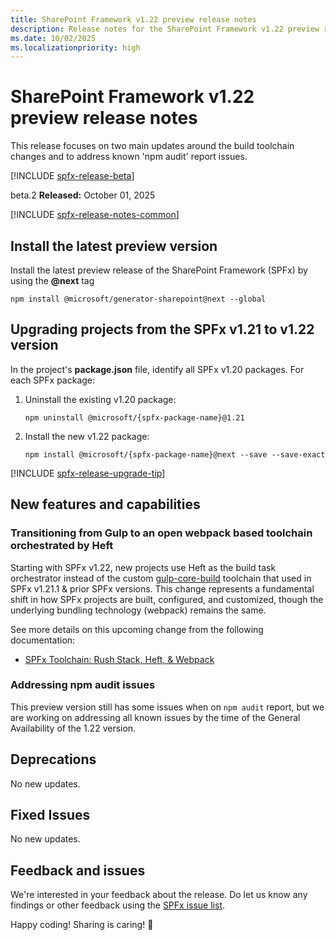```yaml
---
title: SharePoint Framework v1.22 preview release notes
description: Release notes for the SharePoint Framework v1.22 preview release.
ms.date: 10/02/2025
ms.localizationpriority: high
---
```

# SharePoint Framework v1.22 preview release notes

This release focuses on two main updates around the build toolchain changes and to address known 'npm audit' report issues.

[!INCLUDE [spfx-release-beta](../../includes/snippets/spfx-release-beta.md)]

beta.2 **Released:** October 01, 2025

[!INCLUDE [spfx-release-notes-common](../../includes/snippets/spfx-release-notes-common.md)]

## Install the latest preview version

Install the latest preview release of the SharePoint Framework (SPFx) by using the **@next** tag

```console
npm install @microsoft/generator-sharepoint@next --global
```

## Upgrading projects from the SPFx v1.21 to v1.22 version

In the project's **package.json** file, identify all SPFx v1.20 packages. For each SPFx package:

1. Uninstall the existing v1.20 package:

    ```console
    npm uninstall @microsoft/{spfx-package-name}@1.21
    ```

1. Install the new v1.22 package:

    ```console
    npm install @microsoft/{spfx-package-name}@next --save --save-exact
    ```

[!INCLUDE [spfx-release-upgrade-tip](../../includes/snippets/spfx-release-upgrade-tip.md)]

## New features and capabilities

### Transitioning from Gulp to an open webpack based toolchain orchestrated by Heft

Starting with SPFx v1.22, new projects use Heft as the build task orchestrator instead of the custom [gulp-core-build](./toolchain/sharepoint-framework-toolchain.md) toolchain that used in SPFx v1.21.1 & prior SPFx versions. This change represents a fundamental shift in how SPFx projects are built, configured, and customized, though the underlying bundling technology (webpack) remains the same.

See more details on this upcoming change from the following documentation:

* [SPFx Toolchain: Rush Stack, Heft, & Webpack](./toolchain/sharepoint-framework-toolchain-rushstack-heft.md)

### Addressing npm audit issues

This preview version still has some issues when on `npm audit` report, but we are working on addressing all known issues by the time of the General Availability of the 1.22 version.

## Deprecations

No new updates.

## Fixed Issues

No new updates.

## Feedback and issues

We're interested in your feedback about the release. Do let us know any findings or other feedback using the [SPFx issue list](https://github.com/SharePoint/sp-dev-docs/issues).

Happy coding! Sharing is caring! 🧡
